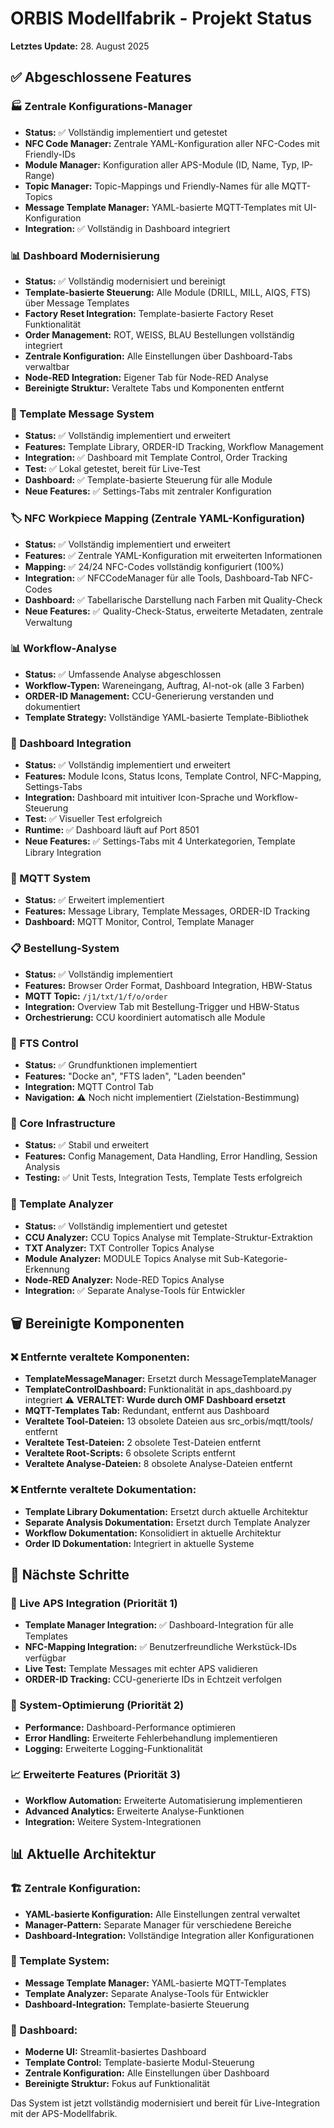 # ORBIS Modellfabrik - Projekt Status

**Letztes Update:** 28. August 2025

## ✅ Abgeschlossene Features

### 🏭 Zentrale Konfigurations-Manager
- **Status:** ✅ Vollständig implementiert und getestet
- **NFC Code Manager:** Zentrale YAML-Konfiguration aller NFC-Codes mit Friendly-IDs
- **Module Manager:** Konfiguration aller APS-Module (ID, Name, Typ, IP-Range)
- **Topic Manager:** Topic-Mappings und Friendly-Names für alle MQTT-Topics
- **Message Template Manager:** YAML-basierte MQTT-Templates mit UI-Konfiguration
- **Integration:** ✅ Vollständig in Dashboard integriert

### 📊 Dashboard Modernisierung
- **Status:** ✅ Vollständig modernisiert und bereinigt
- **Template-basierte Steuerung:** Alle Module (DRILL, MILL, AIQS, FTS) über Message Templates
- **Factory Reset Integration:** Template-basierte Factory Reset Funktionalität
- **Order Management:** ROT, WEISS, BLAU Bestellungen vollständig integriert
- **Zentrale Konfiguration:** Alle Einstellungen über Dashboard-Tabs verwaltbar
- **Node-RED Integration:** Eigener Tab für Node-RED Analyse
- **Bereinigte Struktur:** Veraltete Tabs und Komponenten entfernt

### 🎯 Template Message System
- **Status:** ✅ Vollständig implementiert und erweitert
- **Features:** Template Library, ORDER-ID Tracking, Workflow Management
- **Integration:** ✅ Dashboard mit Template Control, Order Tracking
- **Test:** ✅ Lokal getestet, bereit für Live-Test
- **Dashboard:** ✅ Template-basierte Steuerung für alle Module
- **Neue Features:** ✅ Settings-Tabs mit zentraler Konfiguration

### 🏷️ NFC Workpiece Mapping (Zentrale YAML-Konfiguration)
- **Status:** ✅ Vollständig implementiert und erweitert
- **Features:** ✅ Zentrale YAML-Konfiguration mit erweiterten Informationen
- **Mapping:** ✅ 24/24 NFC-Codes vollständig konfiguriert (100%)
- **Integration:** ✅ NFCCodeManager für alle Tools, Dashboard-Tab NFC-Codes
- **Dashboard:** ✅ Tabellarische Darstellung nach Farben mit Quality-Check
- **Neue Features:** ✅ Quality-Check-Status, erweiterte Metadaten, zentrale Verwaltung

### 📊 Workflow-Analyse
- **Status:** ✅ Umfassende Analyse abgeschlossen
- **Workflow-Typen:** Wareneingang, Auftrag, AI-not-ok (alle 3 Farben)
- **ORDER-ID Management:** CCU-Generierung verstanden und dokumentiert
- **Template Strategy:** Vollständige YAML-basierte Template-Bibliothek

### 🎨 Dashboard Integration
- **Status:** ✅ Vollständig implementiert und erweitert
- **Features:** Module Icons, Status Icons, Template Control, NFC-Mapping, Settings-Tabs
- **Integration:** Dashboard mit intuitiver Icon-Sprache und Workflow-Steuerung
- **Test:** ✅ Visueller Test erfolgreich
- **Runtime:** ✅ Dashboard läuft auf Port 8501
- **Neue Features:** ✅ Settings-Tabs mit 4 Unterkategorien, Template Library Integration

### 📡 MQTT System
- **Status:** ✅ Erweitert implementiert
- **Features:** Message Library, Template Messages, ORDER-ID Tracking
- **Dashboard:** MQTT Monitor, Control, Template Manager

### 📋 Bestellung-System
- **Status:** ✅ Vollständig implementiert
- **Features:** Browser Order Format, Dashboard Integration, HBW-Status
- **MQTT Topic:** `/j1/txt/1/f/o/order`
- **Integration:** Overview Tab mit Bestellung-Trigger und HBW-Status
- **Orchestrierung:** CCU koordiniert automatisch alle Module

### 🚗 FTS Control
- **Status:** ✅ Grundfunktionen implementiert
- **Features:** "Docke an", "FTS laden", "Laden beenden"
- **Integration:** MQTT Control Tab
- **Navigation:** ⚠️ Noch nicht implementiert (Zielstation-Bestimmung)

### 🔧 Core Infrastructure
- **Status:** ✅ Stabil und erweitert
- **Features:** Config Management, Data Handling, Error Handling, Session Analysis
- **Testing:** ✅ Unit Tests, Integration Tests, Template Tests erfolgreich

### 🧠 Template Analyzer
- **Status:** ✅ Vollständig implementiert und getestet
- **CCU Analyzer:** CCU Topics Analyse mit Template-Struktur-Extraktion
- **TXT Analyzer:** TXT Controller Topics Analyse
- **Module Analyzer:** MODULE Topics Analyse mit Sub-Kategorie-Erkennung
- **Node-RED Analyzer:** Node-RED Topics Analyse
- **Integration:** ✅ Separate Analyse-Tools für Entwickler

## 🗑️ Bereinigte Komponenten

### ❌ Entfernte veraltete Komponenten:
- **TemplateMessageManager:** Ersetzt durch MessageTemplateManager
- **TemplateControlDashboard:** Funktionalität in aps_dashboard.py integriert ⚠️ **VERALTET: Wurde durch OMF Dashboard ersetzt**
- **MQTT-Templates Tab:** Redundant, entfernt aus Dashboard
- **Veraltete Tool-Dateien:** 13 obsolete Dateien aus src_orbis/mqtt/tools/ entfernt
- **Veraltete Test-Dateien:** 2 obsolete Test-Dateien entfernt
- **Veraltete Root-Scripts:** 6 obsolete Scripts entfernt
- **Veraltete Analyse-Dateien:** 8 obsolete Analyse-Dateien entfernt

### ❌ Entfernte veraltete Dokumentation:
- **Template Library Dokumentation:** Ersetzt durch aktuelle Architektur
- **Separate Analysis Dokumentation:** Ersetzt durch Template Analyzer
- **Workflow Dokumentation:** Konsolidiert in aktuelle Architektur
- **Order ID Dokumentation:** Integriert in aktuelle Systeme

## 🚧 Nächste Schritte

### 🔗 Live APS Integration (Priorität 1)
- **Template Manager Integration:** ✅ Dashboard-Integration für alle Templates
- **NFC-Mapping Integration:** ✅ Benutzerfreundliche Werkstück-IDs verfügbar
- **Live Test:** Template Messages mit echter APS validieren
- **ORDER-ID Tracking:** CCU-generierte IDs in Echtzeit verfolgen

### 🔧 System-Optimierung (Priorität 2)
- **Performance:** Dashboard-Performance optimieren
- **Error Handling:** Erweiterte Fehlerbehandlung implementieren
- **Logging:** Erweiterte Logging-Funktionalität

### 📈 Erweiterte Features (Priorität 3)
- **Workflow Automation:** Erweiterte Automatisierung implementieren
- **Advanced Analytics:** Erweiterte Analyse-Funktionen
- **Integration:** Weitere System-Integrationen

## 📊 Aktuelle Architektur

### 🏗️ Zentrale Konfiguration:
- **YAML-basierte Konfiguration:** Alle Einstellungen zentral verwaltet
- **Manager-Pattern:** Separate Manager für verschiedene Bereiche
- **Dashboard-Integration:** Vollständige Integration aller Konfigurationen

### 🎯 Template System:
- **Message Template Manager:** YAML-basierte MQTT-Templates
- **Template Analyzer:** Separate Analyse-Tools für Entwickler
- **Dashboard-Integration:** Template-basierte Steuerung

### 📱 Dashboard:
- **Moderne UI:** Streamlit-basiertes Dashboard
- **Template Control:** Template-basierte Modul-Steuerung
- **Zentrale Konfiguration:** Alle Einstellungen über Dashboard
- **Bereinigte Struktur:** Fokus auf Funktionalität

Das System ist jetzt vollständig modernisiert und bereit für Live-Integration mit der APS-Modellfabrik.
